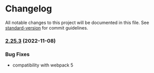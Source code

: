 # Changelog

All notable changes to this project will be documented in this file. See [standard-version](https://github.com/conventional-changelog/standard-version) for commit guidelines.

### [2.25.3](https://github.com/webpack/webpack-dev-middleware/compare/v2.25.2...v2.25.3) (2022-11-08)


### Bug Fixes

* compatibility with webpack 5
